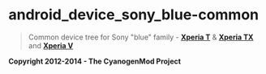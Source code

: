 
android_device_sony_blue-common
===============================

> Common device tree for Sony "blue" family -  [**Xperia T**](https://github.com/cyanogenmod/android_device_sony_mint) & [**Xperia TX**](https://github.com/cyanogenmod/android_device_sony_hayabusa) and   [**Xperia V**](https://github.com/cyanogenmod/android_device_sony_tsubasa)


**Copyright 2012-2014 - The CyanogenMod Project**
